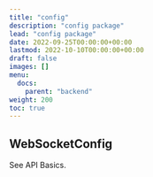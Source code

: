 ```yaml
---
title: "config"
description: "config package"
lead: "config package"
date: 2022-09-25T00:00:00+00:00
lastmod: 2022-10-10T00:00:00+00:00
draft: false
images: []
menu:
  docs:
    parent: "backend"
weight: 200
toc: true
---
```


## WebSocketConfig
See API Basics.
